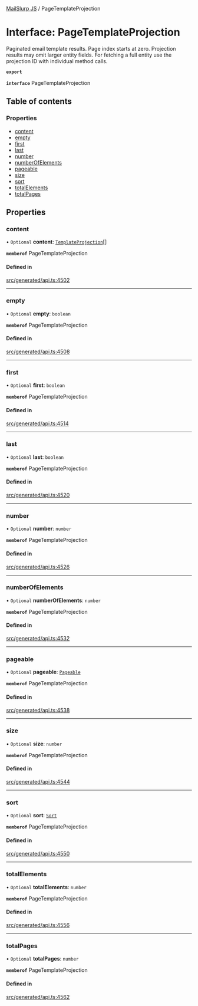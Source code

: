 [MailSlurp JS](../README.md) / PageTemplateProjection

# Interface: PageTemplateProjection

Paginated email template results. Page index starts at zero. Projection results may omit larger entity fields. For fetching a full entity use the projection ID with individual method calls.

**`export`**

**`interface`** PageTemplateProjection

## Table of contents

### Properties

- [content](PageTemplateProjection.md#content)
- [empty](PageTemplateProjection.md#empty)
- [first](PageTemplateProjection.md#first)
- [last](PageTemplateProjection.md#last)
- [number](PageTemplateProjection.md#number)
- [numberOfElements](PageTemplateProjection.md#numberofelements)
- [pageable](PageTemplateProjection.md#pageable)
- [size](PageTemplateProjection.md#size)
- [sort](PageTemplateProjection.md#sort)
- [totalElements](PageTemplateProjection.md#totalelements)
- [totalPages](PageTemplateProjection.md#totalpages)

## Properties

### content

• `Optional` **content**: [`TemplateProjection`](TemplateProjection.md)[]

**`memberof`** PageTemplateProjection

#### Defined in

[src/generated/api.ts:4502](https://github.com/mailslurp/mailslurp-client/blob/004c609/src/generated/api.ts#L4502)

___

### empty

• `Optional` **empty**: `boolean`

**`memberof`** PageTemplateProjection

#### Defined in

[src/generated/api.ts:4508](https://github.com/mailslurp/mailslurp-client/blob/004c609/src/generated/api.ts#L4508)

___

### first

• `Optional` **first**: `boolean`

**`memberof`** PageTemplateProjection

#### Defined in

[src/generated/api.ts:4514](https://github.com/mailslurp/mailslurp-client/blob/004c609/src/generated/api.ts#L4514)

___

### last

• `Optional` **last**: `boolean`

**`memberof`** PageTemplateProjection

#### Defined in

[src/generated/api.ts:4520](https://github.com/mailslurp/mailslurp-client/blob/004c609/src/generated/api.ts#L4520)

___

### number

• `Optional` **number**: `number`

**`memberof`** PageTemplateProjection

#### Defined in

[src/generated/api.ts:4526](https://github.com/mailslurp/mailslurp-client/blob/004c609/src/generated/api.ts#L4526)

___

### numberOfElements

• `Optional` **numberOfElements**: `number`

**`memberof`** PageTemplateProjection

#### Defined in

[src/generated/api.ts:4532](https://github.com/mailslurp/mailslurp-client/blob/004c609/src/generated/api.ts#L4532)

___

### pageable

• `Optional` **pageable**: [`Pageable`](Pageable.md)

**`memberof`** PageTemplateProjection

#### Defined in

[src/generated/api.ts:4538](https://github.com/mailslurp/mailslurp-client/blob/004c609/src/generated/api.ts#L4538)

___

### size

• `Optional` **size**: `number`

**`memberof`** PageTemplateProjection

#### Defined in

[src/generated/api.ts:4544](https://github.com/mailslurp/mailslurp-client/blob/004c609/src/generated/api.ts#L4544)

___

### sort

• `Optional` **sort**: [`Sort`](Sort.md)

**`memberof`** PageTemplateProjection

#### Defined in

[src/generated/api.ts:4550](https://github.com/mailslurp/mailslurp-client/blob/004c609/src/generated/api.ts#L4550)

___

### totalElements

• `Optional` **totalElements**: `number`

**`memberof`** PageTemplateProjection

#### Defined in

[src/generated/api.ts:4556](https://github.com/mailslurp/mailslurp-client/blob/004c609/src/generated/api.ts#L4556)

___

### totalPages

• `Optional` **totalPages**: `number`

**`memberof`** PageTemplateProjection

#### Defined in

[src/generated/api.ts:4562](https://github.com/mailslurp/mailslurp-client/blob/004c609/src/generated/api.ts#L4562)
